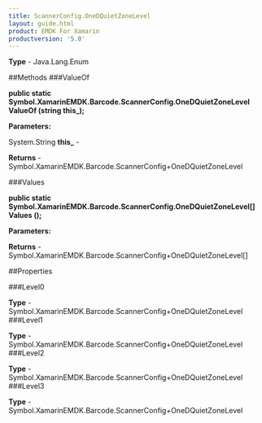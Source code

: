 ```yaml
---
title: ScannerConfig.OneDQuietZoneLevel
layout: guide.html
product: EMDK For Xamarin 
productversion: '5.0' 
---
```



**Type** - Java.Lang.Enum

##Methods
###ValueOf

**public static Symbol.XamarinEMDK.Barcode.ScannerConfig.OneDQuietZoneLevel ValueOf (string this_);**



**Parameters:**

System.String **this_**  - 

**Returns** - Symbol.XamarinEMDK.Barcode.ScannerConfig+OneDQuietZoneLevel

###Values

**public static Symbol.XamarinEMDK.Barcode.ScannerConfig.OneDQuietZoneLevel[] Values ();**



**Parameters:**

**Returns** - Symbol.XamarinEMDK.Barcode.ScannerConfig+OneDQuietZoneLevel[]

##Properties

###Level0


**Type** - Symbol.XamarinEMDK.Barcode.ScannerConfig+OneDQuietZoneLevel
###Level1


**Type** - Symbol.XamarinEMDK.Barcode.ScannerConfig+OneDQuietZoneLevel
###Level2


**Type** - Symbol.XamarinEMDK.Barcode.ScannerConfig+OneDQuietZoneLevel
###Level3


**Type** - Symbol.XamarinEMDK.Barcode.ScannerConfig+OneDQuietZoneLevel
